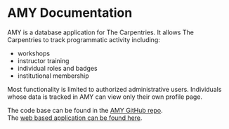 # AMY Documentation

AMY is a database application for The Carpentries.  It allows The Carpentries to track programmatic activity including:

* workshops
* instructor training
* individual roles and badges
* institutional membership

Most functionality is limited to authorized administrative users.  Individuals whose data is tracked in AMY can view only their own profile page.

The code base can be found in the [AMY GitHub repo](https://github.com/carpentries/amy).  
The [web based application can be found here](https://amy.carpentries.org/).
